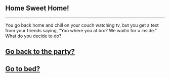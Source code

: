## Home Sweet Home!
---
You go back home and chill on your couch watching tv, but you get a text from your friends saying, “Yoo where you at bro? We waitin for u inside.” What do you decide to do?

## [Go back to the party?](../README.md)
## [Go to bed?](./bed.md)
